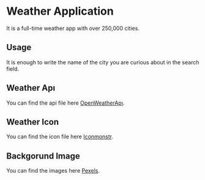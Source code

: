 # Weather Application

It is a full-time weather app with over 250,000 cities.

## Usage

It is enough to write the name of the city you are curious about in the search field.

## Weather Apı

You can find the api file here [OpenWeatherApı](https://openweathermap.org/).

## Weather Icon

You can find the icon file here [Iconmonstr](https://iconmonstr.com/).

## Backgorund Image

You can find the images here [Pexels](https://www.pexels.com/).